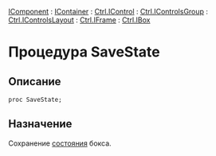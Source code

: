 ﻿---
Link: .Ctrl.IBox.@SaveState
---

[IComponent](topic:Com.Custom.ComClasses.IComponent.Default) :
[IContainer](topic:Com.Custom.ComClasses.IContainer.Default) :
[Ctrl.IControl](topic:Com.Custom.ComClasses.Ctrl.IControl.Default) :
[Ctrl.IControlsGroup](topic:Com.Custom.ComClasses.Ctrl.IControlsGroup.Default) :
[Ctrl.IControlsLayout](topic:Com.Custom.ComClasses.Ctrl.IControlsLayout.Default) :
[Ctrl.IFrame](topic:Com.Custom.ComClasses.Ctrl.IFrame.Default) :
[Ctrl.IBox](Default)

# Процедура SaveState

## Описание

    proc SaveState;

## Назначение

Сохранение [состояния](topic:.Custom.ComClasses.Ctrl.IBox.Collapsed) бокса.